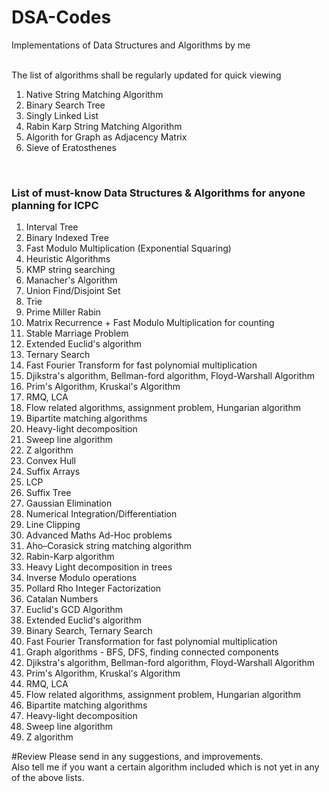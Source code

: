 # DSA-Codes
Implementations of Data Structures and Algorithms by me

<br>
The list of algorithms shall be regularly updated for quick viewing
<ol>
<li>Native String Matching Algorithm</li>
<li>Binary Search Tree</li>
<li>Singly Linked List</li>
<li>Rabin Karp String Matching Algorithm</li>
<li>Algorith for Graph as Adjacency Matrix</li>
<li>Sieve of Eratosthenes</li>
</ol>

<br>
<h3>List of must-know Data Structures & Algorithms for anyone planning for ICPC</h3>
<ol>
<li>Interval Tree</li>
<li>Binary Indexed Tree</li>
<li>Fast Modulo Multiplication (Exponential Squaring)</li>
<li>Heuristic Algorithms</li>
<li>KMP string searching</li>
<li>Manacher's Algorithm</li>
<li>Union Find/Disjoint Set</li>
<li>Trie</li>
<li>Prime Miller Rabin</li>
<li>Matrix Recurrence + Fast Modulo Multiplication for counting</li>
<li>Stable Marriage Problem</li>
<li>Extended Euclid's algorithm</li>
<li>Ternary Search</li>
<li>Fast Fourier Transform for fast polynomial multiplication</li>
<li>Djikstra's algorithm, Bellman-ford algorithm, Floyd-Warshall Algorithm</li>
<li>Prim's Algorithm, Kruskal's Algorithm</li>
<li>RMQ, LCA</li>
<li>Flow related algorithms, assignment problem, Hungarian algorithm</li>
<li>Bipartite matching algorithms</li>
<li>Heavy-light decomposition</li>
<li>Sweep line algorithm</li>
<li>Z algorithm</li>
<li>Convex Hull</li>
<li>Suffix Arrays</li>
<li>LCP</li>
<li>Suffix Tree</li>
<li>Gaussian Elimination</li>
<li>Numerical Integration/Differentiation</li>
<li>Line Clipping</li>
<li>Advanced Maths Ad-Hoc problems</li>
<li>Aho–Corasick string matching algorithm</li>
<li>Rabin-Karp algorithm</li>
<li>Heavy Light decomposition in trees</li>
<li>Inverse Modulo operations</li>
<li>Pollard Rho Integer Factorization</li>
<li>Catalan Numbers</li>
<li>Euclid's GCD Algorithm</li>
<li>Extended Euclid's algorithm</li>
<li>Binary Search, Ternary Search</li>
<li>Fast Fourier Transformation for fast polynomial multiplication</li>
<li>Graph algorithms - BFS, DFS, finding connected components</li>
<li>Djikstra's algorithm, Bellman-ford algorithm, Floyd-Warshall Algorithm</li>
<li>Prim's Algorithm, Kruskal's Algorithm</li>
<li>RMQ, LCA</li>
<li>Flow related algorithms, assignment problem, Hungarian algorithm</li>
<li>Bipartite matching algorithms</li>
<li>Heavy-light decomposition</li>
<li>Sweep line algorithm</li>
<li>Z algorithm</li>
</ol>

#Review
Please send in any suggestions, and improvements.
<br>
Also tell me if you want a certain algorithm included which is not yet in any of the above lists.
